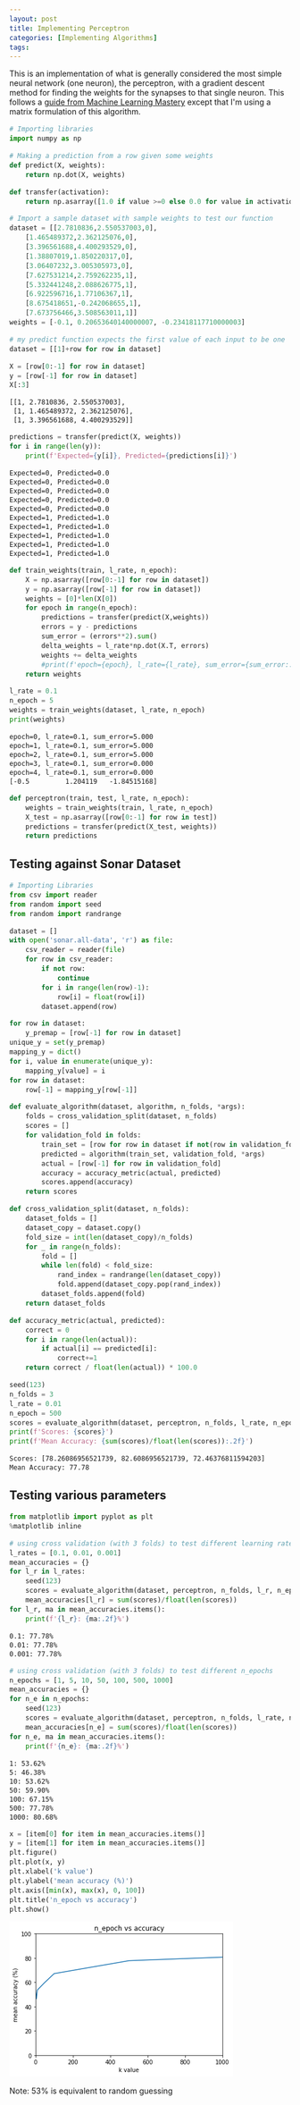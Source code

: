 ```yaml
---
layout: post
title: Implementing Perceptron
categories: [Implementing Algorithms]
tags: 
---
```


This is an implementation of what is generally considered the most simple neural network (one neuron), the perceptron, with a gradient descent method for finding the weights for the synapses to that single neuron. This follows a [guide from Machine Learning Mastery](https://machinelearningmastery.com/implement-perceptron-algorithm-scratch-python/) except that I'm using a matrix formulation of this algorithm.


```python
# Importing libraries
import numpy as np
```


```python
# Making a prediction from a row given some weights
def predict(X, weights):
    return np.dot(X, weights)
```


```python
def transfer(activation):
    return np.asarray([1.0 if value >=0 else 0.0 for value in activation])
```


```python
# Import a sample dataset with sample weights to test our function
dataset = [[2.7810836,2.550537003,0],
	[1.465489372,2.362125076,0],
	[3.396561688,4.400293529,0],
	[1.38807019,1.850220317,0],
	[3.06407232,3.005305973,0],
	[7.627531214,2.759262235,1],
	[5.332441248,2.088626775,1],
	[6.922596716,1.77106367,1],
	[8.675418651,-0.242068655,1],
	[7.673756466,3.508563011,1]]
weights = [-0.1, 0.20653640140000007, -0.23418117710000003]
```


```python
# my predict function expects the first value of each input to be one
dataset = [[1]+row for row in dataset]
```


```python
X = [row[0:-1] for row in dataset]
y = [row[-1] for row in dataset]
X[:3]
```




    [[1, 2.7810836, 2.550537003],
     [1, 1.465489372, 2.362125076],
     [1, 3.396561688, 4.400293529]]




```python
predictions = transfer(predict(X, weights))
for i in range(len(y)):
    print(f'Expected={y[i]}, Predicted={predictions[i]}')
```

    Expected=0, Predicted=0.0
    Expected=0, Predicted=0.0
    Expected=0, Predicted=0.0
    Expected=0, Predicted=0.0
    Expected=0, Predicted=0.0
    Expected=1, Predicted=1.0
    Expected=1, Predicted=1.0
    Expected=1, Predicted=1.0
    Expected=1, Predicted=1.0
    Expected=1, Predicted=1.0



```python
def train_weights(train, l_rate, n_epoch):
    X = np.asarray([row[0:-1] for row in dataset])
    y = np.asarray([row[-1] for row in dataset])
    weights = [0]*len(X[0])
    for epoch in range(n_epoch):
        predictions = transfer(predict(X,weights))
        errors = y - predictions
        sum_error = (errors**2).sum()
        delta_weights = l_rate*np.dot(X.T, errors)
        weights += delta_weights
        #print(f'epoch={epoch}, l_rate={l_rate}, sum_error={sum_error:.3f}')
    return weights
```


```python
l_rate = 0.1
n_epoch = 5
weights = train_weights(dataset, l_rate, n_epoch)
print(weights)
```

    epoch=0, l_rate=0.1, sum_error=5.000
    epoch=1, l_rate=0.1, sum_error=5.000
    epoch=2, l_rate=0.1, sum_error=5.000
    epoch=3, l_rate=0.1, sum_error=0.000
    epoch=4, l_rate=0.1, sum_error=0.000
    [-0.5         1.204119   -1.84515168]



```python
def perceptron(train, test, l_rate, n_epoch):
    weights = train_weights(train, l_rate, n_epoch)
    X_test = np.asarray([row[0:-1] for row in test])
    predictions = transfer(predict(X_test, weights))
    return predictions
```

## Testing against Sonar Dataset


```python
# Importing Libraries
from csv import reader
from random import seed
from random import randrange
```


```python
dataset = []
with open('sonar.all-data', 'r') as file:
    csv_reader = reader(file)
    for row in csv_reader:
        if not row:
            continue
        for i in range(len(row)-1):
            row[i] = float(row[i])
        dataset.append(row)
```


```python
for row in dataset:
    y_premap = [row[-1] for row in dataset]
unique_y = set(y_premap)
mapping_y = dict()
for i, value in enumerate(unique_y):
    mapping_y[value] = i
for row in dataset:
    row[-1] = mapping_y[row[-1]]
```


```python
def evaluate_algorithm(dataset, algorithm, n_folds, *args):
    folds = cross_validation_split(dataset, n_folds)
    scores = []
    for validation_fold in folds:
        train_set = [row for row in dataset if not(row in validation_fold)]
        predicted = algorithm(train_set, validation_fold, *args)
        actual = [row[-1] for row in validation_fold]
        accuracy = accuracy_metric(actual, predicted)
        scores.append(accuracy)
    return scores
```


```python
def cross_validation_split(dataset, n_folds):
    dataset_folds = []
    dataset_copy = dataset.copy()
    fold_size = int(len(dataset_copy)/n_folds)
    for _ in range(n_folds):
        fold = []
        while len(fold) < fold_size:
            rand_index = randrange(len(dataset_copy))
            fold.append(dataset_copy.pop(rand_index))
        dataset_folds.append(fold)
    return dataset_folds
```


```python
def accuracy_metric(actual, predicted):
    correct = 0
    for i in range(len(actual)):
        if actual[i] == predicted[i]:
            correct+=1
    return correct / float(len(actual)) * 100.0
```


```python
seed(123)
n_folds = 3
l_rate = 0.01
n_epoch = 500
scores = evaluate_algorithm(dataset, perceptron, n_folds, l_rate, n_epoch)
print(f'Scores: {scores}')
print(f'Mean Accuracy: {sum(scores)/float(len(scores)):.2f}')
```

    Scores: [78.26086956521739, 82.6086956521739, 72.46376811594203]
    Mean Accuracy: 77.78


## Testing various parameters


```python
from matplotlib import pyplot as plt
%matplotlib inline
```


```python
# using cross validation (with 3 folds) to test different learning rates
l_rates = [0.1, 0.01, 0.001]
mean_accuracies = {}
for l_r in l_rates:
    seed(123)
    scores = evaluate_algorithm(dataset, perceptron, n_folds, l_r, n_epoch)
    mean_accuracies[l_r] = sum(scores)/float(len(scores))
for l_r, ma in mean_accuracies.items():
    print(f'{l_r}: {ma:.2f}%')
```

    0.1: 77.78%
    0.01: 77.78%
    0.001: 77.78%



```python
# using cross validation (with 3 folds) to test different n_epochs
n_epochs = [1, 5, 10, 50, 100, 500, 1000]
mean_accuracies = {}
for n_e in n_epochs:
    seed(123)
    scores = evaluate_algorithm(dataset, perceptron, n_folds, l_rate, n_e)
    mean_accuracies[n_e] = sum(scores)/float(len(scores))
for n_e, ma in mean_accuracies.items():
    print(f'{n_e}: {ma:.2f}%')
```

    1: 53.62%
    5: 46.38%
    10: 53.62%
    50: 59.90%
    100: 67.15%
    500: 77.78%
    1000: 80.68%



```python
x = [item[0] for item in mean_accuracies.items()]
y = [item[1] for item in mean_accuracies.items()]
plt.figure()
plt.plot(x, y)
plt.xlabel('k value')
plt.ylabel('mean accuracy (%)')
plt.axis([min(x), max(x), 0, 100])
plt.title('n_epoch vs accuracy')
plt.show()
```


![png](/assets/implementperceptron/output_24_0.png)


Note: 53% is equivalent to random guessing
